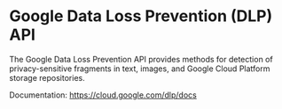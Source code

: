 # Google Data Loss Prevention (DLP) API

The Google Data Loss Prevention API provides methods for detection
of privacy-sensitive fragments in text, images, and Google Cloud
Platform storage repositories.

Documentation: https://cloud.google.com/dlp/docs
